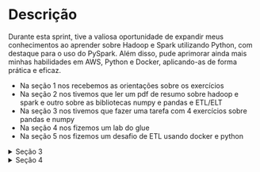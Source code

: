 # Descrição

 Durante esta sprint, tive a valiosa oportunidade de expandir meus conhecimentos ao aprender sobre Hadoop e Spark utilizando Python, com destaque para o uso do PySpark. Além disso, pude aprimorar ainda mais minhas habilidades em AWS, Python e Docker, aplicando-as de forma prática e eficaz.

 - Na seção 1 nos recebemos as orientações sobre os exercícios  
 - Na seção 2 nos tivemos que ler um pdf de resumo sobre hadoop e spark e outro sobre as bibliotecas numpy e pandas e ETL/ELT
 - Na seção 3 nos tivemos que fazer uma tarefa com 4 exercícios sobre pandas e numpy
 - Na seção 4 nos fizemos um lab do glue
 - Na seção 5 nos fizemos um desafio de ETL usando docker e python

<details>
<summary>Seção 3</summary>

# Python com Pandas e Numpy

## Parte 1: Identifique o ator/atriz com maior número de filmes e o respectivo número de filmes

~~~python
import pandas as pd

data_frame = pd.read_csv('actors.csv')
# print(data_frame.head())

maior_filme = data_frame['Number of Movies'].idxmax()
filmes_max = data_frame.loc[maior_filme, 'Number of Movies']
ator_max = data_frame.loc[maior_filme, 'Actor']
print(f'O ator com o maior número de filmes é {ator_max}, com {filmes_max} filmes')
~~~

A saida dele foi: O ator com o maior número de filmes é Robert DeNiro, com 79 filmes

## Parte 2: Apresente a média da coluna contendo o número de filmes

~~~python
import pandas as pd

data_frame = pd.read_csv('actors.csv')
print(data_frame.head())
media_filmes = data_frame['Number of Movies'].mean()
print(f'A média é {media_filmes}')
~~~

A saida dele foi: A média é 37.88

## Parte 3: Apresente o nome do ator/atriz com a maior média por filme

~~~python
import pandas as pd

data_frame = pd.read_csv('actors.csv')
print(data_frame.head())
maior_media = data_frame['Average per Movie'].idxmax()
media_ator_max = data_frame.loc[maior_media, 'Average per Movie']
ator_media_max = data_frame.loc[maior_media, 'Actor']
print(f'O ator com a maior média por filmes é {ator_media_max}, com {media_ator_max} de média')
~~~

A saida dele foi: O ator com a maior média por filmes é Anthony Daniels, com 451.8 de média

## Parte 4: Apresente o nome do(s) filme(s) mais frequente(s) e sua respectiva frequência

~~~python
import pandas as pd

data_frame = pd.read_csv('actors.csv')
print(data_frame.head())
filme_frequente = data_frame['#1 Movie'].value_counts().head(5)
print(filme_frequente)
~~~

A saida dele foi: 
#1 Movie

The Avengers 6 vezes

Catching Fire 4 vezes

Harry Potter / Deathly Hallows (P2) 4 vezes

Star Wars: The Force Awakens 3 vezes

The Dark Knight 3 vezes

# Apache Spark

## Parte 1: Realizar o pull da imagem jupyter/all-spark-notebook

~~~
docker pull jupyter/all-spark-notebook
~~~
Um docker pull para baixar a imagem do jupyter

## Parte 2: Criar um container a partir da imagem

~~~
docker run -it -p 8888:8888 jupyter/all-spark-notebook 
~~~

Um docker run para criar o conteiner

## Parte 3: Em outro terminal, execute o comando `pyspark` no seu container. Pesquise sobre o comando  docker exec para realizar esta ação. Utilize as flags -i e -t no comando.

~~~
docker exec -i -t quirky_torvalds pyspark
~~~

Um docker exec para rodar o pyspark no conteiner

~~~Python
from pyspark.sql.functions import split, size
file_name = 'README.md'
df = spark.read.text(file_name)
df_contagem_palavras = df.select(size(split(df.value, '/s+')).alias('contagem_palavras'))
df_contagem_palavras = df.select(size(split(df.value, '\s+')).alias("word_count"))
contagem_total = df_contagem_palavras.agg({'word_count':'sum'}).collect()[0][0]
print('total de palavras é:', contagem_total)

~~~

A sequência de comandos usado no pyspark para pegar o total de palavras no meu README
</details>

<details>
<summary>Seção 4</summary>

# Lab-Glue

</details>